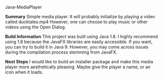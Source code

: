 Java-MediaPlayer

**Summary**
Simple media player. It will probably initialize by playing a video called ducktales.mp4
However, one can choose to play music or other videos using the Open Dialog.

**Build Information**
This project was built using Java 1.8. I highly recommend using 1.8 because the JavaFX libraries are easily accessible.
If you want, you can try to build it in Java 9. However, you may come across issues during the compilation process stemming from JavaFX.

**Next Steps**
I would like to build an installer package and make this media player more aesthetically pleasing.
Maybe give the player a name, or an icon when it loads.